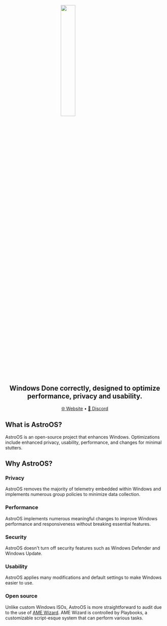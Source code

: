 <img style="display: block;
margin-left: auto;
margin-right: auto;
width: 30%;" src="https://raw.githubusercontent.com/AstroWin/.github/main/icon.png"  />
<h2 align="center">Windows Done correctly, designed to optimize performance, privacy and usability.</h2>

<p align="center">
  <a href="https://astrowin.is-a.dev" target="_blank">🌐 Website</a>
  •
  <a href="https://dsc.gg/enderdevcom" target="_blank">💬 Discord</a>
</p>

## What is AstroOS?
AstroOS is an open-source project that enhances Windows. Optimizations include enhanced privacy, usability, performance, and changes for minimal stutters.

## Why AstroOS?
### Privacy
AstroOS removes the majority of telemetry embedded within Windows and implements numerous group policies to minimize data collection.

### Performance
AstroOS implements numerous meaningful changes to improve Windows performance and responsiveness without breaking essential features.

### Security
AstroOS doesn't turn off security features such as Windows Defender and Windows Update.

### Usability
AstroOS applies many modifications and default settings to make Windows easier to use.

### Open source

Unlike custom Windows ISOs, AstroOS is more straightforward to audit due to the use of [AME Wizard](https://ameliorated.io). AME Wizard is controlled by Playbooks, a customizable script-esque system that can perform various tasks.

